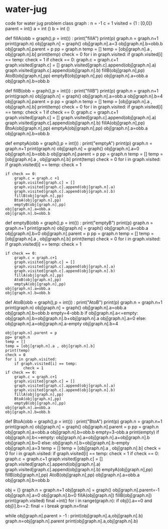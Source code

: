 # water-jug
code for water jug problem
class graph :
    n = -1
    c = 1
    visited = {1 : [0,0]}
    parent = int()
    a = int ()
    b = int ()

def fillA(obb = graph(),p = int()) :
    print("fillA")
    print(p)
    graph.n = graph.n+1
    print(graph.n)
    obj[graph.n] = graph()
    obj[graph.n].a=3
    obj[graph.n].b=obb.b
    obj[graph.n].parent = p
    pp = graph.n
    temp = []
    temp = [obj[graph.n].a , obj[graph.n].b]
    print(temp)
    check = 0
    for i in graph.visited:
        if graph.visited[i] == temp:
            check = 1
    if check == 0:
        graph.c = graph.c+1
        graph.visited[graph.c] = []
        graph.visited[graph.c].append(obj[graph.n].a)
        graph.visited[graph.c].append(obj[graph.n].b)
        fillB(obj[graph.n],pp)
        AtoB(obj[graph.n],pp)
        emptyB(obj[graph.n],pp)
    obj[graph.n].a=obb.a
    obj[graph.n].b=obb.b
            
def fillB(obb = graph(),p = int()) :
    print("fillB")
    print(p)
    graph.n = graph.n+1
    print(graph.n)
    obj[graph.n] = graph()
    obj[graph.n].a=obb.a
    obj[graph.n].b=4
    obj[graph.n].parent = p
    pp = graph.n
    temp = []
    temp = [obj[graph.n].a , obj[graph.n].b]
    print(temp)
    check = 0
    for i in graph.visited:
        if graph.visited[i] == temp:
            check = 1
    if check == 0:
        graph.c = graph.c+1
        graph.visited[graph.c] = []
        graph.visited[graph.c].append(obj[graph.n].a)
        graph.visited[graph.c].append(obj[graph.n].b)
        fillA(obj[graph.n],pp)
        BtoA(obj[graph.n],pp)
        emptyA(obj[graph.n],pp)
    obj[graph.n].a=obb.a
    obj[graph.n].b=obb.b

def emptyA(obb = graph(),p = int()) :
    print("emptyA")
    print(p)
    graph.n = graph.n+1
    print(graph.n)
    obj[graph.n] = graph()
    obj[graph.n].a=0
    obj[graph.n].b=obb.b
    obj[graph.n].parent = p
    pp = graph.n
    temp = []
    temp = [obj[graph.n].a , obj[graph.n].b]
    print(temp)
    check = 0
    for i in graph.visited:
        if graph.visited[i] == temp:
            check = 1
    
    if check == 0:
        graph.c = graph.c +1
        graph.visited[graph.c] = []
        graph.visited[graph.c].append(obj[graph.n].a)
        graph.visited[graph.c].append(obj[graph.n].b)
        fillB(obj[graph.n],pp)
        BtoA(obj[graph.n],pp)
        emptyB(obj[graph.n],pp)
    obj[graph.n].a=obb.a
    obj[graph.n].b=obb.b

def emptyB(obb = graph(),p = int()) :
    print("emptyB")
    print(p)
    graph.n = graph.n+1
    print(graph.n)
    obj[graph.n] = graph()
    obj[graph.n].a=obb.a
    obj[graph.n].b=0
    obj[graph.n].parent = p
    pp = graph.n
    temp = []
    temp = [obj[graph.n].a , obj[graph.n].b]
    print(temp)
    check = 0
    for i in graph.visited:
        if graph.visited[i] == temp:
            check = 1
    
    if check == 0:
        graph.c = graph.c+1
        graph.visited[graph.c] = []
        graph.visited[graph.c].append(obj[graph.n].a)
        graph.visited[graph.c].append(obj[graph.n].b)
        fillA(obj[graph.n],pp)
        AtoB(obj[graph.n],pp)
        emptyA(obj[graph.n],pp)
    obj[graph.n].a=obb.a
    obj[graph.n].b=obb.b


def AtoB(obb = graph(),p = int()) :
    print("AtoB")
    print(p)
    graph.n = graph.n+1
    print(graph.n)
    obj[graph.n] = graph()
    obj[graph.n].a=obb.a
    obj[graph.n].b=obb.b
    empty=4-obb.b
    if obj[graph.n].a<=empty:
        obj[graph.n].b=obj[graph.n].b+obj[graph.n].a
        obj[graph.n].a=0
    else:
        obj[graph.n].a=obj[graph.n].a-empty
        obj[graph.n].b=4
    
    obj[graph.n].parent = p
    pp= graph.n
    temp = []
    temp = [obj[graph.n].a , obj[graph.n].b]
    print(temp)
    check = 0
    for i in graph.visited:
        if graph.visited[i] == temp:
            check = 1
    if check == 0:
        graph.c = graph.c+1
        graph.visited[graph.c] = []
        graph.visited[graph.c].append(obj[graph.n].a)
        graph.visited[graph.c].append(obj[graph.n].b)
        fillA(obj[graph.n],pp)
        BtoA(obj[graph.n],pp)
        emptyB(obj[graph.n],pp)
    obj[graph.n].a=obb.a
    obj[graph.n].b=obb.b

def BtoA(obb = graph(),p = int()) :
    print("BtoA")
    print(p)
    graph.n = graph.n+1
    print(graph.n)
    obj[graph.n] = graph()
    obj[graph.n].parent = p
    pp = graph.n
    obj[graph.n].a=obb.a
    obj[graph.n].b=obb.b
    empty=3-obb.a
    print(empty)
    if obj[graph.n].b<=empty:
        obj[graph.n].a=obj[graph.n].a+obj[graph.n].b
        obj[graph.n].b=0
    else:
        obj[graph.n].b=obj[graph.n].b-empty
        obj[graph.n].a=3
    temp = []
    temp = [obj[graph.n].a , obj[graph.n].b]
    check = 0
    for i in graph.visited:
        if graph.visited[i] == temp:
            check = 1
    if check == 0:
        graph.c = graph.c+1
        graph.visited[graph.c] = []
        graph.visited[graph.c].append(obj[graph.n].a)
        graph.visited[graph.c].append(obj[graph.n].b)
        emptyA(obj[graph.n],pp)
        fillB(obj[graph.n],pp)
        AtoB(obj[graph.n],pp)
    obj[graph.n].a=obb.a
    obj[graph.n].b=obb.b

obj = {}
graph.n = graph.n+1
obj[graph.n] = graph()
obj[graph.n].parent=-1
obj[graph.n].a=0
obj[graph.n].b=0
fillA(obj[graph.n])
fillB(obj[graph.n])
print(graph.visited)
final =int()
for i in range(graph.n):
    if obj[i].a==0 and obj[i].b==2:
        final = i
        break
graph.n=final

while obj[graph.n].parent > -1 :
    print(obj[graph.n].a,obj[graph.n].b)
    graph.n=obj[graph.n].parent
print(obj[graph.n].a,obj[graph.n].b)
